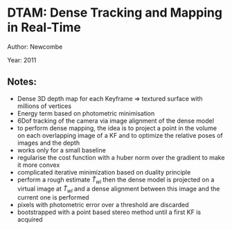 # DTAM: Dense Tracking and Mapping in Real-Time

Author: Newcombe

Year: 2011

Notes:
---

* Dense 3D depth map for each Keyframe => textured surface with millions of vertices
* Energy term based on photometric minimisation
* 6Dof tracking of the camera via image alignment of the dense model
* to perform dense mapping, the idea is to project a point in the volume on each overlapping image of a KF and to optimize the relative poses of images and the depth
* works only for a small baseline
* regularise the cost function with a huber norm over the gradient to make it more convex
* complicated iterative minimization based on duality principle
* perform a rough estimate $\hat{T}_{wl}$ then the dense model is projected on a virtual image at $\hat{T}_{wl}$ and a dense alignment between this image and the current one is performed
* pixels with photometric error over a threshold are discarded 
* bootstrapped with a point based stereo method until a first KF is acquired
